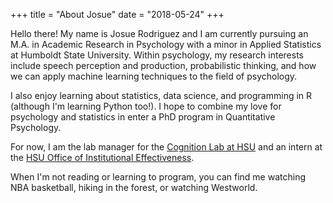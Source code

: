 +++
title = "About Josue"
date = "2018-05-24"
+++

Hello there! My name is Josue Rodriguez and I am currently pursuing an M.A. in Academic Research in Psychology with a minor in Applied Statistics at Humboldt State University. Within psychology, my research interests include speech perception and production, probabilistic thinking, and how we can apply machine learning techniques to the field of psychology. 

I also enjoy learning about statistics, data science, and programming in R (although I'm learning Python too!). I hope to combine my love for psychology and statistics in enter a PhD program in Quantitative Psychology. 

For now, I am the lab manager for the [Cognition Lab at HSU](https://www2.humboldt.edu/psychology/hands-learning/research-labs/cognition-lab) and an intern at the [HSU Office of Institutional Effectiveness](http://www2.humboldt.edu/irp/).

When I'm not reading or learning to program, you can find me watching NBA basketball, hiking in the forest, or watching Westworld.

